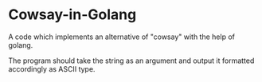 # Cowsay-in-Golang

A code which implements an alternative of "cowsay" with the help of golang.

The program should take the string as an argument and output it formatted accordingly as ASCII type.
